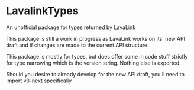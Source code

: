 # LavalinkTypes
An unofficial package for types returned by LavaLink

This package is still a work in progress as LavaLink works on its' new API draft and if changes are made to the current API structure.

This package is mostly for types, but does offer some in code stuff strictly for type narrowing which is the version string. Nothing else is exported.

Should you desire to already develop for the new API draft, you'll need to import v3-next specifically

